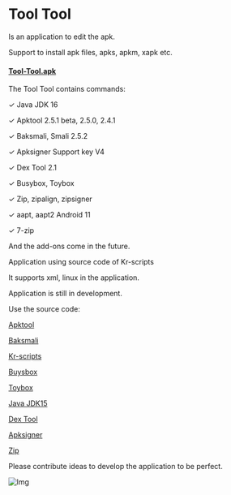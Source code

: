 # Tool Tool

Is an application to edit the apk.

Support to install apk files, apks, apkm, xapk etc.

#### [Tool-Tool.apk](https://github.com/kakathic/Tool-Tool/releases/download/K1.1/Tool-Tool.apk)

The Tool Tool contains commands:

✓ Java JDK 16

✓ Apktool 2.5.1 beta, 2.5.0, 2.4.1

✓ Baksmali, Smali 2.5.2

✓ Apksigner Support key V4

✓ Dex Tool 2.1

✓ Busybox, Toybox

✓ Zip, zipalign, zipsigner

✓ aapt, aapt2 Android 11

✓ 7-zip 


And the add-ons come in the future.

Application using source code of Kr-scripts

It supports xml, linux in the application.

Application is still in development.


Use the source code:

[Apktool](https://github.com/iBotPeaches/Apktool)

[Baksmali](https://github.com/JesusFreke/smali)

[Kr-scripts](https://github.com/helloklf/kr-scripts)

[Buysbox](https://github.com/Magisk-Modules-Repo/busybox-ndk)

[Toybox](http://landley.net/toybox/bin)

[Java JDK15](https://github.com/AdoptOpenJDK/openjdk15-binaries)

[Dex Tool](https://github.com/pxb1988/dex2jar)

[Apksigner](https://github.com/fornwall/apksigner)

[Zip](https://github.com/Magisk-Modules-Repo/zipsigner)


Please contribute ideas to develop the application to be perfect.

![Img](https://github.com/kakathic/Tool-Tool/releases/download/Img/Screenshot_2021-03-17-08-12-52-475_com.kakathic.shells.jpg)
